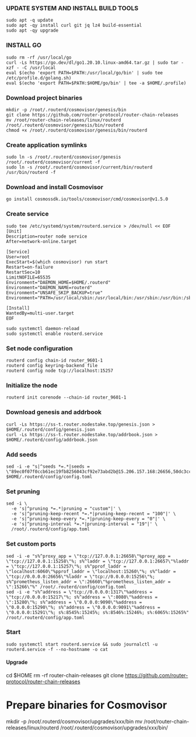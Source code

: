 
### UPDATE SYSTEM AND INSTALL BUILD TOOLS
```
sudo apt -q update
sudo apt -qy install curl git jq lz4 build-essential
sudo apt -qy upgrade
```
### INSTALL GO
```
sudo rm -rf /usr/local/go
curl -Ls https://go.dev/dl/go1.20.10.linux-amd64.tar.gz | sudo tar -xzf - -C /usr/local
eval $(echo 'export PATH=$PATH:/usr/local/go/bin' | sudo tee /etc/profile.d/golang.sh)
eval $(echo 'export PATH=$PATH:$HOME/go/bin' | tee -a $HOME/.profile)
```
### Download project binaries
```
mkdir -p /root/.routerd/cosmovisor/genesis/bin
git clone https://github.com/router-protocol/router-chain-releases
mv /root/router-chain-releases/linux/routerd /root/.routerd/cosmovisor/genesis/bin/routerd
chmod +x /root/.routerd/cosmovisor/genesis/bin/routerd
```
### Create application symlinks
```
sudo ln -s /root/.routerd/cosmovisor/genesis /root/.routerd/cosmovisor/current -f
sudo ln -s /root/.routerd/cosmovisor/current/bin/routerd /usr/bin/routerd -f
```

### Download and install Cosmovisor
```
go install cosmossdk.io/tools/cosmovisor/cmd/cosmovisor@v1.5.0
```
### Create service
```
sudo tee /etc/systemd/system/routerd.service > /dev/null << EOF
[Unit]
Description=router node service
After=network-online.target

[Service]
User=root
ExecStart=$(which cosmovisor) run start
Restart=on-failure
RestartSec=10
LimitNOFILE=65535
Environment="DAEMON_HOME=$HOME/.routerd"
Environment="DAEMON_NAME=routerd"
Environment="UNSAFE_SKIP_BACKUP=true"
Environment="PATH=/usr/local/sbin:/usr/local/bin:/usr/sbin:/usr/bin:/sbin:/bin:/usr/games:/usr/local/games:/snap/bin:/root/.routerd/cosmovisor/current/bin"

[Install]
WantedBy=multi-user.target
EOF

```
```
sudo systemctl daemon-reload
sudo systemctl enable routerd.service
```

### Set node configuration
```
routerd config chain-id router_9601-1
routerd config keyring-backend file
routerd config node tcp://localhost:15257
```
### Initialize the node
```
routerd init corenode --chain-id router_9601-1
```
### Download genesis and addrbook
```
curl -Ls https://ss-t.router.nodestake.top/genesis.json > $HOME/.routerd/config/genesis.json 
curl -Ls https://ss-t.router.nodestake.top/addrbook.json > $HOME/.routerd/config/addrbook.json 
```
### Add seeds
```
sed -i -e "s|^seeds *=.*|seeds = \"89ec0f07f0ccb61ec19fb8256043cf92e73abd2b@15.206.157.168:26656,50dc3cca9f3b3f969b812e5760bcaf652aaecc01@43.205.136.8:26656,3df6cb2db301288c492f9ace1b88360e0504b15a@13.235.115.79:26656\"|" $HOME/.routerd/config/config.toml
```

### Set pruning
```
sed -i \
  -e 's|^pruning *=.*|pruning = "custom"|' \
  -e 's|^pruning-keep-recent *=.*|pruning-keep-recent = "100"|' \
  -e 's|^pruning-keep-every *=.*|pruning-keep-every = "0"|' \
  -e 's|^pruning-interval *=.*|pruning-interval = "19"|' \
  /root/.routerd/config/app.toml
```
### Set custom ports
```
sed -i -e "s%^proxy_app = \"tcp://127.0.0.1:26658\"%proxy_app = \"tcp://127.0.0.1:15258\"%; s%^laddr = \"tcp://127.0.0.1:26657\"%laddr = \"tcp://127.0.0.1:15257\"%; s%^pprof_laddr = \"localhost:6060\"%pprof_laddr = \"localhost:15260\"%; s%^laddr = \"tcp://0.0.0.0:26656\"%laddr = \"tcp://0.0.0.0:15256\"%; s%^prometheus_listen_addr = \":26660\"%prometheus_listen_addr = \":15266\"%" /root/.routerd/config/config.toml
sed -i -e "s%^address = \"tcp://0.0.0.0:1317\"%address = \"tcp://0.0.0.0:15217\"%; s%^address = \":8080\"%address = \":15280\"%; s%^address = \"0.0.0.0:9090\"%address = \"0.0.0.0:15290\"%; s%^address = \"0.0.0.0:9091\"%address = \"0.0.0.0:15291\"%; s%:8545%:15245%; s%:8546%:15246%; s%:6065%:15265%" /root/.routerd/config/app.toml
```
### Start
```
sudo systemctl start routerd.service && sudo journalctl -u routerd.service -f --no-hostname -o cat
```




#### Upgrade

cd $HOME
rm -rf router-chain-releases
git clone https://github.com/router-protocol/router-chain-releases

# Prepare binaries for Cosmovisor
mkdir -p /root/.routerd/cosmovisor/upgrades/xxx/bin
mv /root/router-chain-releases/linux/routerd /root/.routerd/cosmovisor/upgrades/xxx/bin/

